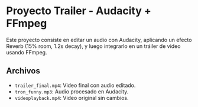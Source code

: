 # Proyecto Trailer - Audacity + FFmpeg

Este proyecto consiste en editar un audio con Audacity, aplicando un efecto Reverb (15% room, 1.2s decay),
y luego integrarlo en un tráiler de video usando FFmpeg.

## Archivos
- `trailer_final.mp4`: Video final con audio editado.
- `tron_funny.mp3`: Audio procesado en Audacity.
- `videoplayback.mp4`: Video original sin cambios.
